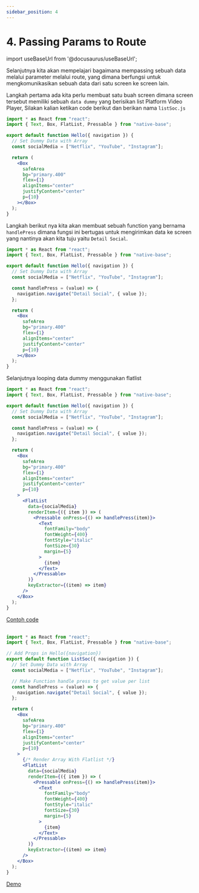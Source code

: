 ```yaml
---
sidebar_position: 4
---
```


# 4. Passing Params to Route

import useBaseUrl from '@docusaurus/useBaseUrl';

Selanjutnya kita akan mempelajari bagaimana mempassing sebuah data melalui parameter melalui route, yang dimana berfungsi untuk mengkomunikasikan sebuah data dari satu screen ke screen lain.

Langkah pertama ada kita perlu membuat satu buah screen dimana screen tersebut memiliki sebuah `data dummy` yang berisikan list Platform Video Player, Silakan kalian ketikan code berikut dan berikan nama `listSoc.js`

```jsx title="src/screens/listSoc.js" {6}
import * as React from "react";
import { Text, Box, FlatList, Pressable } from "native-base";

export default function Hello({ navigation }) {
  // Set Dummy Data with Array
  const socialMedia = ["Netflix", "YouTube", "Instagram"];

  return (
    <Box
      safeArea
      bg="primary.400"
      flex={1}
      alignItems="center"
      justifyContent="center"
      p={10}
    ></Box>
  );
}
```

Langkah berikut nya kita akan membuat sebuah function yang bernama `handlePress` dimana fungsi ini bertugas untuk mengirimkan data ke screen yang nantinya akan kita tuju yaitu `Detail Social`.

```jsx title="src/screens/listSoc.js" {8-10}
import * as React from "react";
import { Text, Box, FlatList, Pressable } from "native-base";

export default function Hello({ navigation }) {
  // Set Dummy Data with Array
  const socialMedia = ["Netflix", "YouTube", "Instagram"];

  const handlePress = (value) => {
    navigation.navigate("Detail Social", { value });
  };

  return (
    <Box
      safeArea
      bg="primary.400"
      flex={1}
      alignItems="center"
      justifyContent="center"
      p={10}
    ></Box>
  );
}
```

Selanjutnya looping data dummy menggunakan flatlist

```jsx title="src/screens/listSoc.js" {21-37}
import * as React from "react";
import { Text, Box, FlatList, Pressable } from "native-base";

export default function Hello({ navigation }) {
  // Set Dummy Data with Array
  const socialMedia = ["Netflix", "YouTube", "Instagram"];

  const handlePress = (value) => {
    navigation.navigate("Detail Social", { value });
  };

  return (
    <Box
      safeArea
      bg="primary.400"
      flex={1}
      alignItems="center"
      justifyContent="center"
      p={10}
    >
      <FlatList
        data={socialMedia}
        renderItem={({ item }) => (
          <Pressable onPress={() => handlePress(item)}>
            <Text
              fontFamily="body"
              fontWeight={400}
              fontStyle="italic"
              fontSize={30}
              margin={5}
            >
              {item}
            </Text>
          </Pressable>
        )}
        keyExtractor={(item) => item}
      />
    </Box>
  );
}
```

<a class="btn-example-code" href="https://github.com/demo-dumbways/ebook-code-results-stage-2/tree/3-frontend-react-js-fundamental/src">
Contoh code
</a>

<br />
<br />

```jsx title="src/screens/listSoc.js" {7,10-12,24-40}
import * as React from "react";
import { Text, Box, FlatList, Pressable } from "native-base";

// Add Props in Hello({navigation})
export default function ListSoc({ navigation }) {
  // Set Dummy Data with Array
  const socialMedia = ["Netflix", "YouTube", "Instagram"];

  // Make Function handle press to get value per list
  const handlePress = (value) => {
    navigation.navigate("Detail Social", { value });
  };

  return (
    <Box
      safeArea
      bg="primary.400"
      flex={1}
      alignItems="center"
      justifyContent="center"
      p={10}
    >
      {/* Render Array With Flatlist */}
      <FlatList
        data={socialMedia}
        renderItem={({ item }) => (
          <Pressable onPress={() => handlePress(item)}>
            <Text
              fontFamily="body"
              fontWeight={400}
              fontStyle="italic"
              fontSize={30}
              margin={5}
            >
              {item}
            </Text>
          </Pressable>
        )}
        keyExtractor={(item) => item}
      />
    </Box>
  );
}
```

<div>
  <a class="btn-demo" href="https://snack.expo.dev/@demo.dumbways/github.com-demo-dumbways-advance-react-native@3.bottom-tabs-navigation">
  Demo
  </a>
</div>
